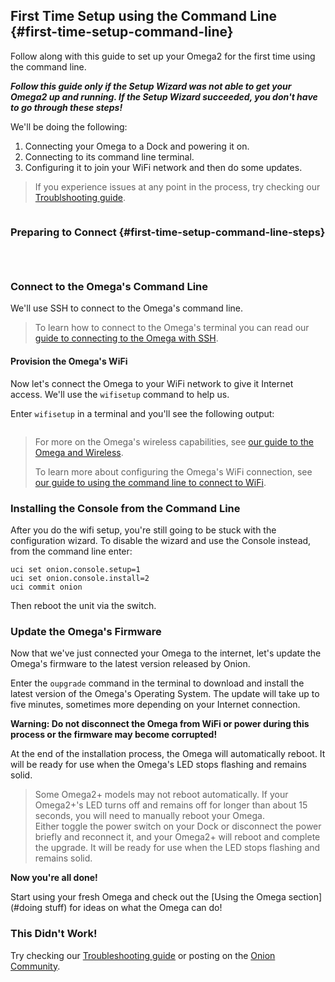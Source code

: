 ## First Time Setup using the Command Line {#first-time-setup-command-line}

<!--  TODO: edit this a intro a little to make it smoother -->

Follow along with this guide to set up your Omega2 for the first time using the command line.

***Follow this guide only if the Setup Wizard was not able to get your Omega2 up and running. If the Setup Wizard succeeded, you don't have to go through these steps!***

 We'll be doing the following:

1. Connecting your Omega to a Dock and powering it on.
1. Connecting to its command line terminal.
1. Configuring it to join your WiFi network and then do some updates.

> If you experience issues at any point in the process, try checking our [Troublshooting guide](#first-time-troubleshooting).

<!-- Prepare the Hardware -->
```{r child = './First-Time-Components/Hardware-Prep.md'}
```


<!-- Command Line Setup -->
### Preparing to Connect {#first-time-setup-command-line-steps}

<!-- Computer Config -->
```{r child = './First-Time-Components/First-Time-Component-01-computer-config.md'}
```

<!-- The Omega's Name -->
```{r child = './First-Time-Components/First-Time-Component-02-omega-name.md'}
```

<!-- Connect to Omega's Wifi AP -->
```{r child = './First-Time-Components/First-Time-Component-03-connect-to-omega-network.md'}
```

### Connect to the Omega's Command Line

We'll use SSH to connect to the Omega's command line.

>To learn how to connect to the Omega's terminal you can read our [guide to connecting to the Omega with SSH](#connecting-to-the-omega-terminal-ssh).

#### Provision the Omega's WiFi

Now let's connect the Omega to your WiFi network to give it Internet access. We'll use the `wifisetup` command to help us.

Enter `wifisetup` in a terminal and you'll see the following output:

<!-- wifisetup option 1 output -->
```{r child = './Using-the-Command-Line/Connecting-to-WiFi-Networks-Component-1-wifisetup-option-1.md'}
```

> For more on the Omega's wireless capabilities, see [our guide to the Omega and Wireless](#the-omega-and-wireless-connectivity).
>
>To learn more about configuring the Omega's WiFi connection, see [our guide to using the command line to connect to WiFi](#connecting-to-wifi-networks-command-line).

### Installing the Console from the Command Line

After you do the wifi setup, you're still going to be stuck with the configuration wizard.  To disable the wizard and use the Console instead, from the command line enter:

    uci set onion.console.setup=1
    uci set onion.console.install=2
    uci commit onion

Then reboot the unit via the switch.

### Update the Omega's Firmware

Now that we've just connected your Omega to the internet, let's update the Omega's firmware to the latest version released by Onion.

Enter the `oupgrade` command in the terminal to download and install the latest version of the Omega's Operating System. The update will take up to five minutes, sometimes more depending on your Internet connection.

**Warning: Do not disconnect the Omega from WiFi or power during this process or the firmware may become corrupted!**

At the end of the installation process, the Omega will automatically reboot. It will be ready for use when the Omega's LED stops flashing and remains solid.

> Some Omega2+ models may not reboot automatically. If your Omega2+'s LED turns off and remains off for longer than about 15 seconds, you will need to manually reboot your Omega. <br>
> Either toggle the power switch on your Dock or disconnect the power briefly and reconnect it, and your Omega2+ will reboot and complete the upgrade. It will be ready for use when the LED stops flashing and remains solid.


**Now you're all done!**

Start using your fresh Omega and check out the [Using the Omega section](#doing stuff) for ideas on what the Omega can do!
<!-- Start using your fresh Omega, check out the [Tutorials section](./Tutorials/Contents) or the [Project guides](./Projects/Contents) for ideas on what to do next! -->
<!-- TODO: fix the links above when the content is available -->

### This Didn't Work!

Try checking our [Troubleshooting guide](#first-time-troubleshooting) or posting on the [Onion Community](http://community.onion.io).
